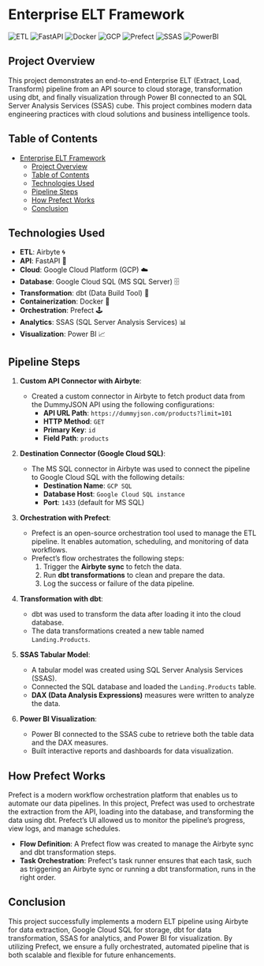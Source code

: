 
# Enterprise ELT Framework

![ETL](https://img.shields.io/badge/ETL-Airbyte-blue) ![FastAPI](https://img.shields.io/badge/API-FastAPI-green) ![Docker](https://img.shields.io/badge/Docker-Containerization-orange) ![GCP](https://img.shields.io/badge/Cloud-GCP-blue) ![Prefect](https://img.shields.io/badge/Orchestration-Prefect-purple) ![SSAS](https://img.shields.io/badge/Analytics-SSAS-yellow) ![PowerBI](https://img.shields.io/badge/Visualization-PowerBI-orange)

## Project Overview
This project demonstrates an end-to-end Enterprise ELT (Extract, Load, Transform) pipeline from an API source to cloud storage, transformation using dbt, and finally visualization through Power BI connected to an SQL Server Analysis Services (SSAS) cube. This project combines modern data engineering practices with cloud solutions and business intelligence tools.

## Table of Contents
- [Enterprise ELT Framework](#enterprise-elt-framework)
  - [Project Overview](#project-overview)
  - [Table of Contents](#table-of-contents)
  - [Technologies Used](#technologies-used)
  - [Pipeline Steps](#pipeline-steps)
  - [How Prefect Works](#how-prefect-works)
  - [Conclusion](#conclusion)

## Technologies Used
- **ETL**: Airbyte 🌀
- **API**: FastAPI 🚀
- **Cloud**: Google Cloud Platform (GCP) ☁️
- **Database**: Google Cloud SQL (MS SQL Server) 🗄️
- **Transformation**: dbt (Data Build Tool) 🔄
- **Containerization**: Docker 🐳
- **Orchestration**: Prefect 🕹️
- **Analytics**: SSAS (SQL Server Analysis Services) 📊
- **Visualization**: Power BI 📈

## Pipeline Steps
1. **Custom API Connector with Airbyte**: 
    - Created a custom connector in Airbyte to fetch product data from the DummyJSON API using the following configurations:
      - **API URL Path**: `https://dummyjson.com/products?limit=101`
      - **HTTP Method**: `GET`
      - **Primary Key**: `id`
      - **Field Path**: `products`

2. **Destination Connector (Google Cloud SQL)**:
    - The MS SQL connector in Airbyte was used to connect the pipeline to Google Cloud SQL with the following details:
      - **Destination Name**: `GCP SQL`
      - **Database Host**: `Google Cloud SQL instance`
      - **Port**: `1433` (default for MS SQL)

3. **Orchestration with Prefect**:
    - Prefect is an open-source orchestration tool used to manage the ETL pipeline. It enables automation, scheduling, and monitoring of data workflows. 
    - Prefect’s flow orchestrates the following steps:
      1. Trigger the **Airbyte sync** to fetch the data.
      2. Run **dbt transformations** to clean and prepare the data.
      3. Log the success or failure of the data pipeline.

4. **Transformation with dbt**:
    - dbt was used to transform the data after loading it into the cloud database.
    - The data transformations created a new table named `Landing.Products`.

5. **SSAS Tabular Model**:
    - A tabular model was created using SQL Server Analysis Services (SSAS). 
    - Connected the SQL database and loaded the `Landing.Products` table.
    - **DAX (Data Analysis Expressions)** measures were written to analyze the data.

6. **Power BI Visualization**:
    - Power BI connected to the SSAS cube to retrieve both the table data and the DAX measures.
    - Built interactive reports and dashboards for data visualization.

## How Prefect Works
Prefect is a modern workflow orchestration platform that enables us to automate our data pipelines. In this project, Prefect was used to orchestrate the extraction from the API, loading into the database, and transforming the data using dbt. Prefect’s UI allowed us to monitor the pipeline’s progress, view logs, and manage schedules.

- **Flow Definition**: A Prefect flow was created to manage the Airbyte sync and dbt transformation steps.
- **Task Orchestration**: Prefect's task runner ensures that each task, such as triggering an Airbyte sync or running a dbt transformation, runs in the right order.

## Conclusion
This project successfully implements a modern ELT pipeline using Airbyte for data extraction, Google Cloud SQL for storage, dbt for data transformation, SSAS for analytics, and Power BI for visualization. By utilizing Prefect, we ensure a fully orchestrated, automated pipeline that is both scalable and flexible for future enhancements.
